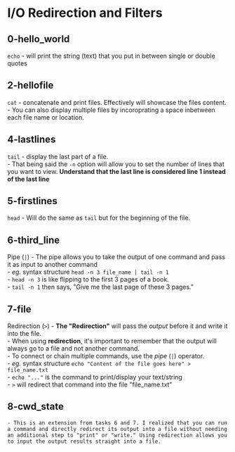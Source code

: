 # I/O Redirection and Filters

## 0-hello_world
`echo`	- will print the string (text) that you put in between single or double quotes

## 2-hellofile
`cat`	- concatenate and print files. Effectively will showcase the files content.\
	- You can also display multiple files by incoroprating a space inbetween each file name or location.

## 4-lastlines
`tail`	- display the last part of a file.\
	- That being said the `-n` option will allow you to set the number of lines that you want to view. **Understand that the last line is considered line 1 instead of the last line**

## 5-firstlines
`head`	- Will do the same as `tail` but for the beginning of the file.

## 6-third_line
Pipe (`|`)	- The pipe allows you to take the output of one command and pass it as input to another command\
	- *eg.* syntax structure `head -n 3 file_name | tail -n 1`\
		- `head -n 3` is like flipping to the first 3 pages of a book.\
		- `tail -n 1` then says, "Give me the last page of these 3 pages."

## 7-file
Redirection (`>`)	- **The "Redirection"** will pass the *output* before it and write it into the file.\
	- When using **redirection**, it's important to remember that the output will always go to a file and not another command.\
	- To connect or chain multiple commands, use the *pipe* (`|`) operator.\
	- *eg.* syntax structure `echo "Content of the file goes here" > file_name.txt`\
		- `echo "..."` is the command to print/display your text/string\
		- `>` will redirect that command into the file "file_name.txt"

## 8-cwd_state
	- This is an extension from tasks 6 and 7. I realized that you can run a command and directly redirect its output into a file without needing an additional step to "print" or "write." Using redirection allows you to input the output results straight into a file.

  
